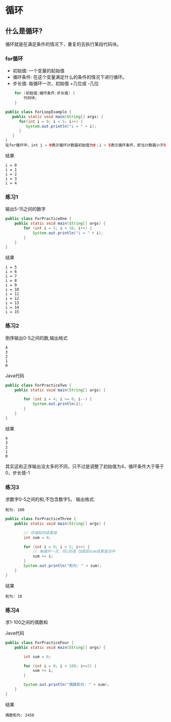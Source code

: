 # 循环
## 什么是循环?
循环就是在满足条件的情况下，重复的去执行某段代码块。

### for循环
- 初始值: 一个变量的起始值
- 循环条件: 在这个变量满足什么的条件的情况下进行循环。
- 步长值: 每循环一次，初始值 +几位或 -几位

```java
    for (初始值;循环条件;步长值) {
        代码块;
    }
```

```java
public class ForLoopExample {
   public static void main(String[] args) {
      for(int i = 0; i < 5; i++) {
         System.out.println("i = " + i);
      }
   }
}
在for循环中，int i = 0表示循环计数器初始值为0；i < 5表示循环条件，即当计数器小于5时继续循环；i++表示每次循环结束后计数器加1。System.out.println()用于将计数器的值输出到控制台。

```
结果
```
i = 0
i = 1
i = 2
i = 3
i = 4
```

### 练习1
输出5-15之间的数字


```java
public class ForPracticeOne {
    public static void main(String[] args) {
        for (int i = 5; i < 16; i++) {
            System.out.println("i = " + i);
        }
    }
}
```
结果
```
i = 5
i = 6
i = 7
i = 8
i = 9
i = 10
i = 11
i = 12
i = 13
i = 14
i = 15

```

### 练习2
倒序输出0-5之间的数,输出格式
```
4
3
2
1
0
```
Java代码

```java
public class ForPracticeTwo {
    public static void main(String[] args) {

        for (int i = 4; i >= 0; i--) {
            System.out.println(i);
        }
    }
}
```
结果
```
4
3
2
1
0
```
其实这和正序输出没太多的不同，只不过是调整了初始值为4，循环条件大于等于0，步长值-1

### 练习3
求数字0-5之间的和,不包含数字5。
输出格式:
```
和为: 100
```

```java
public class ForPracticeThree {
    public static void main(String[] args) {

        // 存储和的结果值
        int sum = 0;

        for (int i = 0; i < 5; i++) {
            // 每循环一次，将i的值 加赋到sum结果值当中
            sum += i;
        }
        System.out.println("和为: " + sum);
    }
}
```
结果

```
和为: 10
```
### 练习4
求1-100之间的偶数和

Java代码

```java
public class ForPracticeFour {
    public static void main(String[] args) {

        int sum = 0;

        for (int i = 0; i < 100; i+=2) {
            sum += i;
        }

        System.out.println("偶数和为: " + sum);
    }
}
```
结果

```
偶数和为: 2450
```